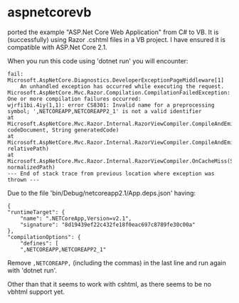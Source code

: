 # aspnetcorevb

ported the example "ASP.Net Core Web Application" from C# to VB. It is (successfully) using Razor .cshtml files in a VB project. I have ensured it is compatible with ASP.Net Core 2.1.

When you run this code using 'dotnet run' you will encounter:

    fail: Microsoft.AspNetCore.Diagnostics.DeveloperExceptionPageMiddleware[1]
        An unhandled exception has occurred while executing the request.
    Microsoft.AspNetCore.Mvc.Razor.Compilation.CompilationFailedException: One or more compilation failures occurred:
    wjrfi1bi.4iy(1,1): error CS8301: Invalid name for a preprocessing symbol; ',NETCOREAPP,NETCOREAPP2_1' is not a valid identifier
    at Microsoft.AspNetCore.Mvc.Razor.Internal.RazorViewCompiler.CompileAndEmit(RazorCodeDocument codeDocument, String generatedCode)
    at Microsoft.AspNetCore.Mvc.Razor.Internal.RazorViewCompiler.CompileAndEmit(String relativePath)
    at Microsoft.AspNetCore.Mvc.Razor.Internal.RazorViewCompiler.OnCacheMiss(String normalizedPath)
    --- End of stack trace from previous location where exception was thrown ---

Due to the file 'bin/Debug/netcoreapp2.1/App.deps.json' having:

    {
    "runtimeTarget": {
        "name": ".NETCoreApp,Version=v2.1",
        "signature": "8d19439ef22c432fe18f0eac697c8789fe30c00a"
    },
    "compilationOptions": {
        "defines": [
        ",NETCOREAPP,NETCOREAPP2_1"

Remove `,NETCOREAPP,` (including the commas) in the last line and run again with 'dotnet run'.

Other than that it seems to work with cshtml, as there seems to be no vbhtml support yet.
